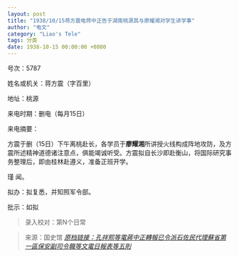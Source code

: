 ```yaml
---
layout: post
title: "1938/10/15蒋方震电蒋中正告于湖南桃源其与廖耀湘对学生讲学事"
author: "电文"
category: "Liao's Tele"
tags: 分类
date: 1938-10-15 00:00:00 +0800
---
```

号次：5787

姓名或机关：蒋方震（字百里）

地址：桃源

来电时期：删电（每月15日） 

来电摘要：

方震于删（15日）下午离桃赴长，各学员于**廖耀湘**所讲授火线构成阵地攻防，及方震所述精神道德诸注意点，俱能竭诚听受。方震拟自长沙即赴衡山，将国际研究事务整理后，即由桂林赴遵义，准备正班开学。

瑾 闻。

拟办：拟复悉，并知照军令部。

批示：如拟

> 录入校对：第N个日常

> 来源：国史馆 [*原档链接：孔祥熙等電蔣中正轉報已令派石佐民代理蘇省第一區保安副司令職等文電日報表等五則*](https://ahonline.drnh.gov.tw/index.php?act=Display/image/5894490I4fgfs2#ceu)